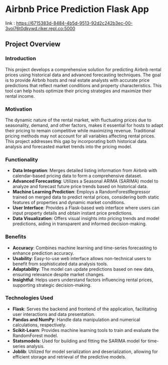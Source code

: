 # Airbnb Price Prediction Flask App

link : https://6715383d-8484-4b5d-9513-92d2c242b3ec-00-3voi76t0dkywd.riker.repl.co:5000

## Project Overview

### Introduction
This project develops a comprehensive solution for predicting Airbnb rental prices using historical data and advanced forecasting techniques. The goal is to provide Airbnb hosts and real estate analysts with accurate price predictions that reflect market conditions and property characteristics. This tool can help hosts optimize their pricing strategies and maximize their rental income.

### Motivation
The dynamic nature of the rental market, with fluctuating prices due to seasonality, demand, and other factors, makes it essential for hosts to adapt their pricing to remain competitive while maximizing revenue. Traditional pricing methods may not account for all variables affecting rental prices. This project addresses this gap by incorporating both historical data analysis and forecasted market trends into the pricing model.

### Functionality
- **Data Integration**: Merges detailed listing information from Airbnb with calendar-based pricing data to form a comprehensive dataset.
- **Advanced Forecasting**: Utilizes a Seasonal ARIMA (SARIMA) model to analyze and forecast future price trends based on historical data.
- **Machine Learning Prediction**: Employs a RandomForestRegressor trained on merged data to predict rental prices, considering both static features of properties and dynamic market conditions.
- **User Interface**: Provides a Flask-based web interface where users can input property details and obtain instant price predictions.
- **Data Visualization**: Offers visual insights into pricing trends and model predictions, aiding in transparent and informed decision-making.

### Benefits
- **Accuracy**: Combines machine learning and time-series forecasting to enhance prediction accuracy.
- **Usability**: Easy-to-use web interface allows non-technical users to benefit from sophisticated data analysis tools.
- **Adaptability**: The model can update predictions based on new data, ensuring relevance despite market changes.
- **Insightful**: Helps users understand factors influencing rental prices, supporting strategic decision-making.

### Technologies Used
- **Flask**: Serves the backend and frontend of the application, facilitating user interactions and data presentation.
- **Pandas and NumPy**: Handle data manipulation and numerical calculations, respectively.
- **Scikit-Learn**: Provides machine learning tools to train and evaluate the RandomForest model.
- **Statsmodels**: Used for building and fitting the SARIMA model for time-series analysis.
- **Joblib**: Utilized for model serialization and deserialization, allowing for efficient storage and retrieval of the predictive models.
